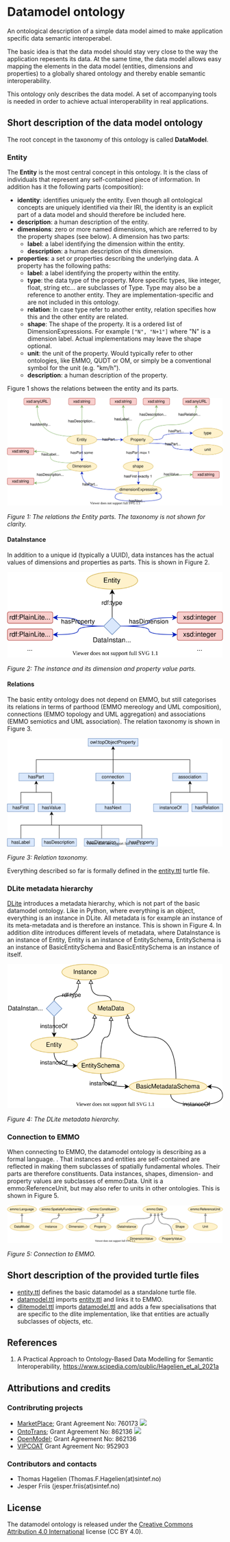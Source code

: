 Datamodel ontology
==================
An ontological description of a simple data model aimed to make
application specific data semantic interoperabel.

The basic idea is that the data model should stay very close to the
way the application repesents its data.  At the same time, the data
model allows easy mapping the elements in the data model (entities,
dimensions and properties) to a globally shared ontology and thereby
enable semantic interoperability.

This ontology only describes the data model.  A set of accompanying
tools is needed in order to achieve actual interoperability in real
applications.


Short description of the data model ontology
--------------------------------------------
The root concept in the taxonomy of this ontology is called **DataModel**.


### Entity
The **Entity** is the most central concept in this ontology.  It is the class of individuals that represent any self-contained piece of information.  In addition has it the following parts (composition):
- **identity**: identifies uniquely the entity.  Even though all ontological concepts are uniquely identified via their IRI, the identity is an explicit part of a data model and should therefore be included here.
- **description**: a human description of the entity.
- **dimensions**: zero or more named dimensions, which are referred to by the property shapes (see below).  A dimension has two parts:
  - **label**: a label identifying the dimension within the entity.
  - **description**: a human description of this dimension.
- **properties**: a set or properties describing the underlying data.  A property has the following paths:
  - **label**: a label identifying the property within the entity.
  - **type**: the data type of the property. More specific types, like integer, float, string etc... are subclasses of Type.  Type may also be a reference to another entity.  They are implementation-specific and are not included in this ontology.
  - **relation**: In case type refer to another entity, relation specifies how this and the other entity are related.
  - **shape**: The shape of the property.  It is a ordered list of DimensionExpressions.  For example `["N", "N+1"]` where "N" is a dimension label.  Actual implementations may leave the shape optional.
  - **unit**: the unit of the property.  Would typically refer to other ontologies, like EMMO, QUDT or OM, or simply be a conventional symbol for the unit (e.g. "km/h").
  - **description**: a human description of the property.

Figure 1 shows the relations between the entity and its parts.


![Relations between entity parts](doc/figs/entity.svg)

_Figure 1: The relations the Entity parts.  The taxonomy is not shown for clarity._


#### DataInstance
In addition to a unique id (typically a UUID), data instances has the actual values of dimensions and properties as parts.  This is shown in Figure 2.

![Instance](doc/figs/instance.svg)

_Figure 2: The instance and its dimension and property value parts._


#### Relations
The basic entity ontology does not depend on EMMO, but still categorises its relations in terms of parthood (EMMO mereology and UML composition), connections (EMMO topology and UML aggregation) and associations (EMMO semiotics and UML association).  The relation taxonomy is shown in Figure 3.

![Relations](doc/figs/relations.svg)

_Figure 3: Relation taxonomy._


Everything described so far is formally defined in the [entity.ttl](entity.ttl) turtle file.


### DLite metadata hierarchy
[DLite](https://github.com/SINTEF) introduces a metadata hierarchy, which is not part of the basic datamodel ontology.  Like in Python, where everything is an object, everything is an instance in DLite.  All metadata is for example an instance of its meta-metadata and is therefore an instance.  This is shown in Figure 4.  In addition dlite introduces different levels of metadata, where DataInstance is an instance of Entity, Entity is an instance of EntitySchema, EntitySchema is an instance of BasicEntitySchema and BasicEntitySchema is an instance of itself.

![DLite metadata](doc/figs/metadata.svg)

_Figure 4: The DLite metadata hierarchy._


### Connection to EMMO
When connecting to EMMO, the datamodel ontology is describing as a formal language. .  That instances and entities are self-contained are reflected in making them subclasses of spatially fundamental wholes.  Their parts are therefore constituents.  Data instances, shapes, dimension- and property values are subclasses of emmo:Data.  Unit is a emmo:ReferenceUnit, but may also refer to units in other ontologies.  This is shown in Figure 5.

![Connection to EMMO](doc/figs/datamodel.svg)

_Figure 5: Connection to EMMO._



Short description of the provided turtle files
----------------------------------------------
- [entity.ttl](entity.ttl) defines the basic datamodel as a standalone turtle file.
- [datamodel.ttl](datamodel.ttl) imports [entity.ttl](entity.ttl) and links it to EMMO.
- [dlitemodel.ttl](dlitemodel.ttl) imports [datamodel.ttl](datamodel.ttl) and adds a few specialisations that are specific to the dlite implementation, like that entities are actually subclasses of objects, etc.


References
----------
1. A Practical Approach to Ontology-Based Data Modelling for Semantic Interoperability, https://www.scipedia.com/public/Hagelien_et_al_2021a



Attributions and credits
------------------------

### Contribruting projects

- [MarketPlace](https://www.the-marketplace-project.eu/);
  Grant Agreement No: 760173
  <img src="https://www.the-marketplace-project.eu/content/dam/iwm/the-marketplace-project/images/MARKETPLACE_LOGO_300dpi.png" width="120">
- [OntoTrans](https://ontotrans.eu/project/);
  Grant Agreement No: 862136
  <img src="https://ontotrans.eu/wp-content/uploads/2020/05/ot_logo_rosa_gro%C3%9F.svg" height="50">
- [OpenModel](https://openmodel.eu/project/);
  Grant Agreement No: 862136
- [VIPCOAT](https://cordis.europa.eu/project/id/952903)
  Grant Agreement No: 952903



### Contributors and contacts

- Thomas Hagelien (Thomas.F.Hagelien(at)sintef.no)
- Jesper Friis (jesper.friis(at)sintef.no)



License
-------
The datamodel ontology is released under the [Creative Commons Attribution 4.0 International](https://creativecommons.org/licenses/by/4.0/legalcode) license (CC BY 4.0).
